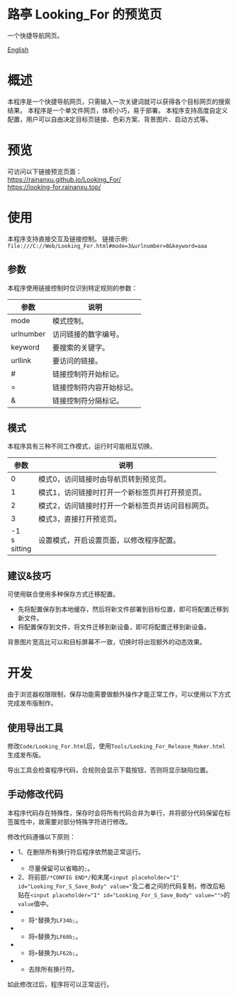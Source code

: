 # 路亭 Looking_For 的预览页
一个快捷导航网页。

[English](README.md)

# 概述
本程序是一个快捷导航网页，只需输入一次关键词就可以获得各个目标网页的搜索结果。
本程序是一个单文件网页，体积小巧，易于部署。
本程序支持高度自定义配置，用户可以自由决定目标页链接、色彩方案、背景图片、启动方式等。

# 预览
可访问以下链接预览页面：<br>
<https://rainanxu.github.io/Looking_For/><br>
<https://looking-for.rainanxu.top/><br>

# 使用
本程序支持直接交互及链接控制。
链接示例:<br>
`file:///C://Web/Looking_For.html#mode=3&urlnumber=8&keyword=aaa`

## 参数
本程序使用链接控制时仅识别特定规则的参数：

参数|说明
----|----
mode|模式控制。
urlnumber|访问链接的数字编号。
keyword|要搜索的关键字。
urllink|要访问的链接。
#|链接控制符开始标记。
=|链接控制符内容开始标记。
&|链接控制符分隔标记。

## 模式
本程序具有三种不同工作模式，运行时可能相互切换。

参数|说明
----|----
0|模式0，访问链接时由导航页转到预览页。
1|模式1，访问链接时打开一个新标签页并打开预览页。
2|模式2，访问链接时打开一个新标签页并访问目标网页。
3|模式3，直接打开预览页。
-1<br>s<br>sitting<br>|设置模式，开启设置页面，以修改程序配置。

## 建议&技巧
可使用联合使用多种保存方式迁移配置。
* 先将配置保存到本地缓存，然后将新文件部署到目标位置，即可将配置迁移到新文件。
* 将配置保存到文件，将文件迁移到新设备，即可将配置迁移到新设备。

背景图片宽高比可以和目标屏幕不一致，切换时将出现额外的动态效果。

# 开发

由于浏览器权限限制，保存功能需要做额外操作才能正常工作，可以使用以下方式完成发布版制作。

## 使用导出工具
修改`Code/Looking_For.html`后，使用`Tools/Looking_For_Release_Maker.html`生成发布版。

导出工具会检查程序代码，合规则会显示下载按钮，否则将显示缺陷位置。

## 手动修改代码
本程序代码存在特殊性，保存时会将所有代码合并为单行，并将部分代码保留在标签属性中，故需要对部分特殊字符进行修改。

修改代码遵循以下原则：
* 1、在删除所有换行符后程序依然能正常运行。
* * 尽量保留可以省略的`;`。
* 2、将前部`/*CONFIG END*/`和末尾`<input placeholder="I" id="Looking_For_S_Save_Body" value="`及二者之间的代码复制，修改后粘贴在`<input placeholder="I" id="Looking_For_S_Save_Body" value="">`的`value`值中。
* * 将`"`替换为`LF34b;`。
* * 将`<`替换为`LF60b;`。
* * 将`>`替换为`LF62b;`。
* * 去除所有换行符。

如此修改过后，程序将可以正常运行。

